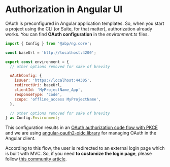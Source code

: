 # Authorization in Angular UI

OAuth is preconfigured in Angular application templates. So, when you start a project using the CLI (or Suite, for that matter), authorization already works. You can find **OAuth configuration** in the _environment.ts_ files.

```js
import { Config } from '@abp/ng.core';

const baseUrl = 'http://localhost:4200';

export const environment = {
  // other options removed for sake of brevity

  oAuthConfig: {
    issuer: 'https://localhost:44305',
    redirectUri: baseUrl,
    clientId: 'MyProjectName_App',
    responseType: 'code',
    scope: 'offline_access MyProjectName',
  },

  // other options removed for sake of brevity
} as Config.Environment;

```

This configuration results in an [OAuth authorization code flow with PKCE](https://tools.ietf.org/html/rfc7636) and we are using [angular-oauth2-oidc library](https://github.com/manfredsteyer/angular-oauth2-oidc#logging-in) for managing OAuth in the Angular client.

According to this flow, the user is redirected to an external login page which is built with MVC. So, if you need **to customize the login page**, please follow [this community article](https://community.abp.io/articles/how-to-customize-the-login-page-for-mvc-razor-page-applications-9a40f3cd).
